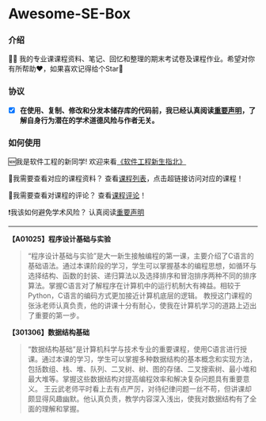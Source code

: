 # Awesome-SE-Box

### 介绍 

👨‍🎓 我的专业课课程资料、笔记、回忆和整理的期末考试卷及课程作业。希望对你有所帮助❤️，如果喜欢记得给个Star🌟    

### 协议

- [x] **在使用、复制、修改和分发本储存库的代码前，我已经认真阅读[重要声明](./NOTICE.md)，了解自身行为潜在的学术道德风险与作者无关。**

### 如何使用

🆕我是软件工程的新同学! 欢迎来看[《软件工程新生指北》](https://baozhuhan.github.io/p/2024081301/)

📖我需要查看对应的课程资料？ 查看[课程列表](#课程列表)，点击超链接访问对应的课程！ 

📓我需要查看对课程的评论？ 查看[课程评论](#课程心得)！  

❗我该如何避免学术风险？ 认真阅读[重要声明](./NOTICE.md) 

--- 

**【A01025】程序设计基础与实验**

> “程序设计基础与实验”是大一新生接触编程的第一课，主要介绍了C语言的基础语法。通过本课阶段的学习，学生可以掌握基本的编程思想，如循环与选择结构、函数的封装、递归算法以及选择排序和冒泡排序两种不同的排序算法。掌握C语言对了解程序在计算机中的运行机制大有裨益。相较于Python，C语言的编码方式更加接近计算机底层的逻辑。
> 教授这门课程的张泳老师认真负责，他的讲课十分有耐心，使我在计算机学习的道路上迈出了重要的第一步。

**【301306】数据结构基础**

> “数据结构基础”是计算机科学与技术专业的重要课程，使用C语言进行授课。通过本课的学习，学生可以掌握多种数据结构的基本概念和实现方法，包括数组、栈、堆、队列、二叉树、树、图的存储、二叉搜索树、最小堆和最大堆等。掌握这些数据结构对提高编程效率和解决复杂问题具有重要意义。
> 王云武老师平时看上去有点严厉，对待纪律问题一丝不苟，但讲课却颇显得风趣幽默。他认真负责，教学内容深入浅出，使我对数据结构有了全面的理解和掌握。
